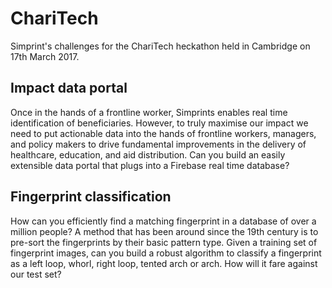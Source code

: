 # ChariTech
Simprint's challenges for the ChariTech heckathon held in Cambridge on 17th March 2017.

## Impact data portal
Once in the hands of a frontline worker, Simprints enables real time identification of beneficiaries. However, to truly maximise our impact we need to put actionable data into the hands of frontline workers, managers, and policy makers to drive fundamental improvements in the delivery of healthcare, education, and aid distribution. Can you build an easily extensible data portal that plugs into a Firebase real time database?

## Fingerprint classification
How can you efficiently find a matching fingerprint in a database of over a million people? A method that has been around since the 19th century is to pre-sort the fingerprints by their basic pattern type. Given a training set of fingerprint images, can you build a robust algorithm to classify a fingerprint as a left loop, whorl, right loop, tented arch or arch. How will it fare against our test set?  
